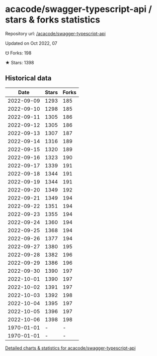 # acacode/swagger-typescript-api / stars & forks statistics

Repository url: [/acacode/swagger-typescript-api](https://github.com/acacode/swagger-typescript-api)

Updated on Oct 2022, 07

☋ Forks: 198

★ Stars: 1398

## Historical data
| Date | Stars | Forks |
|------|-------|-------|
| 2022-09-09 | 1293 | 185 | 
| 2022-09-10 | 1298 | 185 | 
| 2022-09-11 | 1305 | 186 | 
| 2022-09-12 | 1305 | 186 | 
| 2022-09-13 | 1307 | 187 | 
| 2022-09-14 | 1316 | 189 | 
| 2022-09-15 | 1320 | 189 | 
| 2022-09-16 | 1323 | 190 | 
| 2022-09-17 | 1339 | 191 | 
| 2022-09-18 | 1344 | 191 | 
| 2022-09-19 | 1344 | 191 | 
| 2022-09-20 | 1349 | 192 | 
| 2022-09-21 | 1349 | 194 | 
| 2022-09-22 | 1351 | 194 | 
| 2022-09-23 | 1355 | 194 | 
| 2022-09-24 | 1360 | 194 | 
| 2022-09-25 | 1368 | 194 | 
| 2022-09-26 | 1377 | 194 | 
| 2022-09-27 | 1380 | 195 | 
| 2022-09-28 | 1382 | 196 | 
| 2022-09-29 | 1386 | 196 | 
| 2022-09-30 | 1390 | 197 | 
| 2022-10-01 | 1390 | 197 | 
| 2022-10-02 | 1391 | 197 | 
| 2022-10-03 | 1392 | 198 | 
| 2022-10-04 | 1395 | 197 | 
| 2022-10-05 | 1396 | 197 | 
| 2022-10-06 | 1398 | 198 | 
| 1970-01-01 | - | - | 
| 1970-01-01 | - | - | 


[Detailed charts & statistics for acacode/swagger-typescript-api](https://reviewgithub.com/rep/acacode/swagger-typescript-api)
